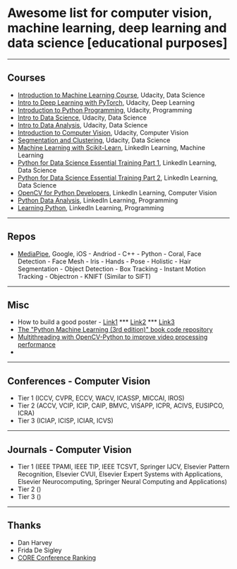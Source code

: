 # Awesome list for computer vision, machine learning, deep learning and data science [educational purposes]

---

## Courses
- [Introduction to Machine Learning Course](https://www.udacity.com/course/intro-to-machine-learning--ud120), Udacity, Data Science
- [Intro to Deep Learning with PyTorch](https://www.udacity.com/course/deep-learning-pytorch--ud188), Udacity, Deep Learning
- [Introduction to Python Programming](https://www.udacity.com/course/introduction-to-python--ud1110), Udacity, Programming
- [Intro to Data Science](https://www.udacity.com/courses/ud359), Udacity, Data Science 
- [Intro to Data Analysis](https://www.udacity.com/courses/ud170), Udacity, Data Science
- [Introduction to Computer Vision](https://www.udacity.com/courses/ud810), Udacity, Computer Vision
- [Segmentation and Clustering](https://www.udacity.com/course/segmentation-and-clustering--ud981), Udacity, Data Science
- [Machine Learning with Scikit-Learn](https://www.linkedin.com/learning/machine-learning-with-scikit-learn), LinkedIn Learning, Machine Learning
- [Python for Data Science Essential Training Part 1](https://www.linkedin.com/learning/python-for-data-science-essential-training-part-1), LinkedIn Learning, Data Science 
- [Python for Data Science Essential Training Part 2](https://www.linkedin.com/learning/python-for-data-science-essential-training-part-2), LinkedIn Learning, Data Science
- [OpenCV for Python Developers](https://www.linkedin.com/learning/opencv-for-python-developers), LinkedIn Learning, Computer Vision
- [Python Data Analysis](https://www.linkedin.com/learning/python-data-analysis-2), LinkedIn Learning, Programming
- [Learning Python](https://www.linkedin.com/learning/learning-python), LinkedIn Learning, Programming

---

## Repos
- [MediaPipe](https://github.com/google/mediapipe), Google, iOS - Andriod - C++ - Python - Coral, Face Detection - Face Mesh - Iris - Hands - Pose - Holistic - Hair Segmentation - Object Detection - Box Tracking	- Instant Motion Tracking	- Objectron - KNIFT (Similar to SIFT) 
---

## Misc

- How to build a good poster - [Link1](https://urc.ucdavis.edu/sites/g/files/dgvnsk3561/files/local_resources/documents/pdf_documents/How_To_Make_an_Effective_Poster2.pdf) *** [Link2](https://www.animateyour.science/post/How-to-design-an-award-winning-conference-poster) *** [Link3](https://www.jamiebgall.co.uk/post/powerful-posters)
- [The "Python Machine Learning (3rd edition)" book code repository](https://github.com/rasbt/python-machine-learning-book-3rd-edition)
- [Multithreading with OpenCV-Python to improve video processing performance](https://nrsyed.com/2018/07/05/multithreading-with-opencv-python-to-improve-video-processing-performance/)
- 

---

## Conferences - Computer Vision
- Tier 1 (ICCV, CVPR, ECCV, WACV, ICASSP, MICCAI, IROS)
- Tier 2 (ACCV, VCIP, ICIP, CAIP, BMVC, VISAPP, ICPR, ACIVS, EUSIPCO, ICRA)
- Tier 3 (ICIAP, ICISP, ICIAR, ICVS)

---

## Journals - Computer Vision
- Tier 1 (IEEE TPAMI, IEEE TIP, IEEE TCSVT, Springer IJCV, Elsevier Pattern Recognition, Elsevier CVUI, Elsevier Expert Systems with Applications, Elsevier Neurocomputing, Springer Neural Computing and Applications)
- Tier 2 ()
- Tier 3 ()

---

## Thanks
- Dan Harvey
- Frida De Sigley
- [CORE Conference Ranking](http://portal.core.edu.au/conf-ranks/)
